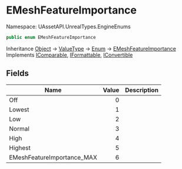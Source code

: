 # EMeshFeatureImportance

Namespace: UAssetAPI.UnrealTypes.EngineEnums

```csharp
public enum EMeshFeatureImportance
```

Inheritance [Object](https://docs.microsoft.com/en-us/dotnet/api/system.object) → [ValueType](https://docs.microsoft.com/en-us/dotnet/api/system.valuetype) → [Enum](https://docs.microsoft.com/en-us/dotnet/api/system.enum) → [EMeshFeatureImportance](./uassetapi.unrealtypes.engineenums.emeshfeatureimportance.md)<br>
Implements [IComparable](https://docs.microsoft.com/en-us/dotnet/api/system.icomparable), [IFormattable](https://docs.microsoft.com/en-us/dotnet/api/system.iformattable), [IConvertible](https://docs.microsoft.com/en-us/dotnet/api/system.iconvertible)

## Fields

| Name | Value | Description |
| --- | --: | --- |
| Off | 0 |  |
| Lowest | 1 |  |
| Low | 2 |  |
| Normal | 3 |  |
| High | 4 |  |
| Highest | 5 |  |
| EMeshFeatureImportance_MAX | 6 |  |
